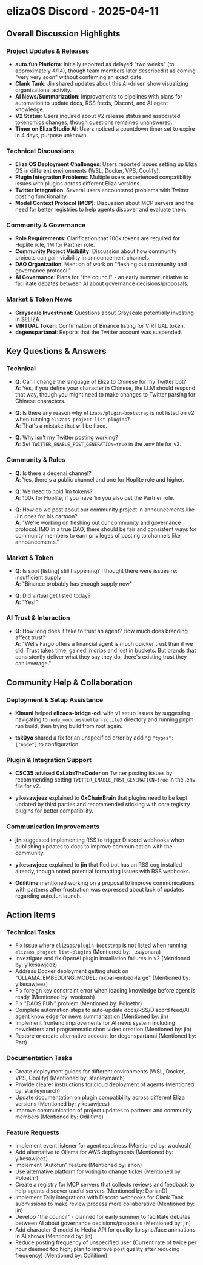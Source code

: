 # elizaOS Discord - 2025-04-11

## Overall Discussion Highlights

### Project Updates & Releases
- **auto.fun Platform**: Initially reported as delayed "two weeks" (to approximately 4/14), though team members later described it as coming "very very soon" without confirming an exact date.
- **Clank Tank**: Jin shared updates about this AI-driven show visualizing organizational activity.
- **AI News/Summarization**: Improvements to pipelines with plans for automation to update docs, RSS feeds, Discord, and AI agent knowledge.
- **V2 Status**: Users inquired about V2 release status and associated tokenomics changes, though questions remained unanswered.
- **Timer on Eliza Studio AI**: Users noticed a countdown timer set to expire in 4 days, purpose unknown.

### Technical Discussions
- **Eliza OS Deployment Challenges**: Users reported issues setting up Eliza OS in different environments (WSL, Docker, VPS, Coolify).
- **Plugin Integration Problems**: Multiple users experienced compatibility issues with plugins across different Eliza versions.
- **Twitter Integration**: Several users encountered problems with Twitter posting functionality.
- **Model Context Protocol (MCP)**: Discussion about MCP servers and the need for better registries to help agents discover and evaluate them.

### Community & Governance
- **Role Requirements**: Clarification that 100k tokens are required for Hoplite role, 1M for Partner role.
- **Community Project Visibility**: Discussion about how community projects can gain visibility in announcement channels.
- **DAO Organization**: Mention of work on "fleshing out community and governance protocol."
- **AI Governance**: Plans for "the council" - an early summer initiative to facilitate debates between AI about governance decisions/proposals.

### Market & Token News
- **Grayscale Investment**: Questions about Grayscale potentially investing in $ELIZA.
- **VIRTUAL Token**: Confirmation of Binance listing for VIRTUAL token.
- **degenspartanai**: Reports that the Twitter account was suspended.

## Key Questions & Answers

### Technical
- **Q**: Can I change the language of Eliza to Chinese for my Twitter bot?  
  **A**: Yes, if you define your character in Chinese, the LLM should respond that way, though you might need to make changes to Twitter parsing for Chinese characters.

- **Q**: Is there any reason why `elizaos/plugin-bootstrap` is not listed on v2 when running `elizaos project list-plugins`?  
  **A**: That's a mistake that will be fixed.

- **Q**: Why isn't my Twitter posting working?  
  **A**: Set `TWITTER_ENABLE_POST_GENERATION=true` in the .env file for v2.

### Community & Roles
- **Q**: Is there a degenai channel?  
  **A**: Yes, there's a public channel and one for Hoplite role and higher.

- **Q**: We need to hold 1m tokens?  
  **A**: 100k for Hoplite, if you have 1m you also get the Partner role.

- **Q**: How do we post about our community project in announcements like Jin does for his cartoon?  
  **A**: "We're working on fleshing out our community and governance protocol. IMO in a true DAO, there should be fair and consistent ways for community members to earn privileges of posting to channels like announcements."

### Market & Token
- **Q**: Is spot [listing] still happening? I thought there were issues re: insufficient supply  
  **A**: "Binance probably has enough supply now"

- **Q**: Did virtual get listed today?  
  **A**: "Yes!"

### AI Trust & Interaction
- **Q**: How long does it take to trust an agent? How much does branding affect trust?  
  **A**: "Wells Fargo offers a financial agent is much quicker trust than if we did. Trust takes time, gained in drips and lost in buckets. But brands that consistently deliver what they say they do, there's existing trust they can leverage."

## Community Help & Collaboration

### Deployment & Setup Assistance
- **Kimani** helped **elizaos-bridge-odi** with v1 setup issues by suggesting navigating to `node_modules\better-sqlite3` directory and running pnpm run build, then trying build from root again.

- **tsk0yo** shared a fix for an unspecified error by adding `"types": ["node"]` to configuration.

### Plugin & Integration Support
- **CSC35** advised **0xLabsTheCoder** on Twitter posting issues by recommending setting `TWITTER_ENABLE_POST_GENERATION=true` in the .env file for v2.

- **yikesawjeez** explained to **0xChainBrain** that plugins need to be kept updated by third parties and recommended sticking with core registry plugins for better compatibility.

### Communication Improvements
- **jin** suggested implementing RSS to trigger Discord webhooks when publishing updates to docs to improve communication with the community.

- **yikesawjeez** explained to **jin** that Red bot has an RSS cog installed already, though noted potential formatting issues with RSS webhooks.

- **Odilitime** mentioned working on a proposal to improve communications with partners after frustration was expressed about lack of updates regarding auto.fun launch.

## Action Items

### Technical Tasks
- Fix issue where `elizaos/plugin-bootstrap` is not listed when running `elizaos project list-plugins` (Mentioned by: _.sayonara)
- Investigate and fix OpenAI plugin installation failures in v2 (Mentioned by: yikesawjeez)
- Address Docker deployment getting stuck on "OLLAMA_EMBEDDING_MODEL: mxbai-embed-large" (Mentioned by: yikesawjeez)
- Fix foreign key constraint error when loading knowledge before agent is ready (Mentioned by: wookosh)
- Fix "DAOS FUN" problem (Mentioned by: Poloethr)
- Complete automation steps to auto-update docs/RSS/Discord feed/AI agent knowledge for news summarization (Mentioned by: jin)
- Implement frontend improvements for AI news system including newsletters and programmatic short video creation (Mentioned by: jin)
- Restore or create alternative account for degenspartanai (Mentioned by: Patt)

### Documentation Tasks
- Create deployment guides for different environments (WSL, Docker, VPS, Coolify) (Mentioned by: stanleymarch)
- Provide clearer instructions for cloud deployment of agents (Mentioned by: stanleymarch)
- Update documentation on plugin compatibility across different Eliza versions (Mentioned by: yikesawjeez)
- Improve communication of project updates to partners and community members (Mentioned by: Odilitime)

### Feature Requests
- Implement event listener for agent readiness (Mentioned by: wookosh)
- Add alternative to Ollama for AWS deployments (Mentioned by: yikesawjeez)
- Implement "Autofun" feature (Mentioned by: anon)
- Use alternative platform for voting to change ticker (Mentioned by: Poloethr)
- Create a registry for MCP servers that collects reviews and feedback to help agents discover useful servers (Mentioned by: DorianD)
- Implement Tally integrations with Discord webhooks for Clank Tank submissions to make review process more collaborative (Mentioned by: jin)
- Develop "the council" - planned for early summer to facilitate debates between AI about governance decisions/proposals (Mentioned by: jin)
- Add character-3 model to Hedra API for quality lip sync/face animations in AI shows (Mentioned by: jin)
- Reduce posting frequency of unspecified user (Current rate of twice per hour deemed too high; plan to improve post quality after reducing frequency) (Mentioned by: Odilitime)